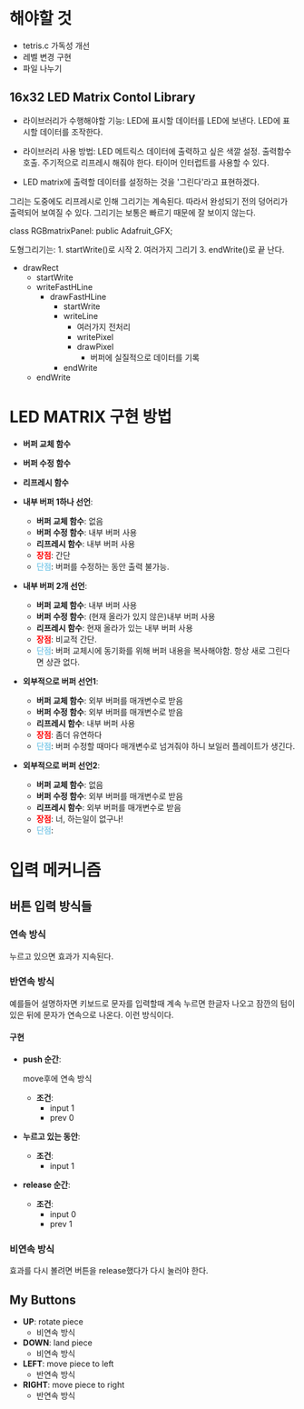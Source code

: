 # 해야할 것



+ tetris.c 가독성 개선
+ 레벨 변경 구현
+ 파일 나누기

























## 16x32 LED Matrix Contol Library

+ 라이브러리가 수행해야할 기능:
  LED에 표시할 데이터를 LED에 보낸다.
  LED에 표시할 데이터를 조작한다.

+ 라이브러리 사용 방법:
  LED 메트릭스 데이터에 출력하고 싶은 색깔 설정.
  출력함수 호출. 주기적으로 리프레시 해줘야 한다. 타이머 인터럽트를 사용할 수 있다.

  

+ LED matrix에 출력할 데이터를 설정하는 것을 '그린다'라고 표현하겠다.

그리는 도중에도 리프레시로 인해 그리기는 계속된다. 
따라서 완성되기 전의 덩어리가 출력되어 보여질 수 있다.
그리기는 보통은 빠르기 때문에 잘 보이지 않는다.













class RGBmatrixPanel: public Adafruit_GFX;


도형그리기는:
	1. startWrite()로 시작
	2. 여러가지 그리기
	3. endWrite()로 끝
난다.

+ drawRect
  + startWrite
  + writeFastHLine
    + drawFastHLine
      + startWrite
      + writeLine
        + 여러가지 전처리
        + writePixel
        + drawPixel
          + 버퍼에 실질적으로 데이터를 기록
      + endWrite
  + endWrite

# LED MATRIX 구현 방법

+ **버퍼 교체 함수**
+ **버퍼 수정 함수**
+ **리프레시 함수**



+ **내부 버퍼 1하나 선언**:
  + **버퍼 교체 함수**: 없음
  + **버퍼 수정 함수**: 내부 버퍼 사용
  + **리프레시 함수**: 내부 버퍼 사용
  + **<span style="color: red">장점</span>**: 간단
  + **<span style="color: skyblue">단점</span>**: 버퍼를 수정하는 동안 출력 불가능.

+ **내부 버퍼 2개 선언**:
  + **버퍼 교체 함수**: 내부 버퍼 사용
  + **버퍼 수정 함수**: (현재 올라가 있지 않은)내부 버퍼 사용
  + **리프레시 함수**: 현재 올라가 있는 내부 버퍼 사용
  + **<span style="color: red">장점</span>**: 비교적 간단.
  + **<span style="color: skyblue">단점</span>**: 버퍼 교체시에 동기화를 위해 버퍼 내용을 복사해야함. 항상 새로 그린다면 상관 없다.

+ **외부적으로 버퍼 선언1**:
  + **버퍼 교체 함수**: 외부 버퍼를 매개변수로 받음
  + **버퍼 수정 함수**: 외부 버퍼를 매개변수로 받음
  + **리프레시 함수**: 내부 버퍼 사용
  + **<span style="color: red">장점</span>**: 좀더 유연하다
  + **<span style="color: skyblue">단점</span>**: 버퍼 수정할 때마다 매개변수로 넘겨줘야 하니 보일러 플레이트가 생긴다.
+ **외부적으로 버퍼 선언2**:
  + **버퍼 교체 함수**: 없음
  + **버퍼 수정 함수**: 외부 버퍼를 매개변수로 받음
  + **리프레시 함수**: 외부 버퍼를 매개변수로 받음
  + **<span style="color: red">장점</span>**: 너, 하는일이 없구나!
  + **<span style="color: skyblue">단점</span>**:

# 입력 메커니즘

## 버튼 입력 방식들

### 연속 방식 

누르고 있으면 효과가 지속된다.

### 반연속 방식

예를들어 설명하자면 키보드로 문자를 입력할때 계속 누르면 한글자 나오고 잠깐의 텀이 있은 뒤에 문자가 연속으로 나온다. 이런 방식이다.

#### 구현

+ **push 순간**: 

  move후에 연속 방식

  + **조건**: 
    + input 1
    + prev 0

+ **누르고 있는 동안**:

  + **조건**:
    + input 1

+ **release 순간**:

  + **조건**:
    + input 0
    + prev 1

### 비연속 방식

효과를 다시 볼려면 버튼을 release했다가 다시 눌러야 한다.

## My Buttons

+ **UP**: rotate piece
  + 비연속 방식
+ **DOWN**: land piece
  + 비연속 방식
+ **LEFT**: move piece to left
  + 반연속 방식
+ **RIGHT**: move piece to right
  + 반연속 방식

